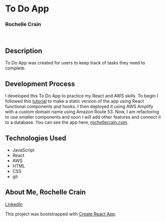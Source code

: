 # To Do App
### Rochelle Crain
<br>

## Description
To Do App was created for users to keep track of tasks they need to complete. 

## Development Process
I developed this To Do App to practice my React and AWS skills. To begin I followed this [tutorial](https://upmostly.com/tutorials/build-a-todo-app-in-react-using-hooks) to make a static version of the app using React functional components and hooks. I then deployed it using AWS Amplify with a custom domain name using Amazon Route 53. Now, I am refactoring to use smaller components and soon I will add other features and connect it to a database. You can see the app here, [rochellecrain.com](https://www.rochellecrain.com/). 

## Technologies Used
* JavaScript
* React
* AWS
* HTML
* CSS
* git

## About Me, Rochelle Crain
[LinkedIn](https://www.linkedin.com/in/rochelle-roberts)

This project was bootstrapped with [Create React App](https://github.com/facebook/create-react-app).
